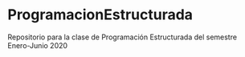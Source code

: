 # ProgramacionEstructurada
Repositorio para la clase de Programación Estructurada del semestre Enero-Junio 2020 
